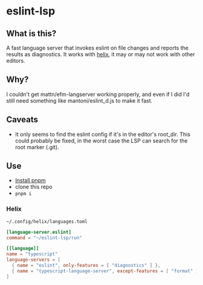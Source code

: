 # eslint-lsp

## What is this?

A fast language server that invokes eslint on file changes and reports the results as diagnostics. It works with [helix](https://helix-editor.com), it may or may not work with other editors.

## Why?

I couldn't get mattn/efm-langserver working properly, and even if I did I'd still need something like mantoni/eslint_d.js to make it fast.

## Caveats

* It only seems to find the eslint config if it's in the editor's root_dir. This could probably be fixed, in the worst case the LSP can search for the root marker (.git).

## Use

* [Install pnpm](https://pnpm.io/installation)
* clone this repo
* `pnpm i`

### Helix

`~/.config/helix/languages.toml`

```toml
[language-server.eslint]
command = "~/eslint-lsp/run"

[[language]]
name = "typescript"
language-servers = [
  { name = "eslint", only-features = [ "diagnostics" ] },
  { name = "typescript-language-server", except-features = [ "format" ] }
]
```
